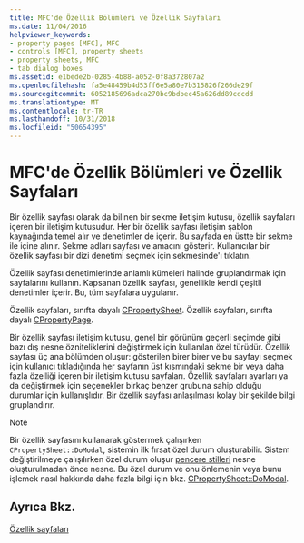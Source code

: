 ```yaml
---
title: MFC'de Özellik Bölümleri ve Özellik Sayfaları
ms.date: 11/04/2016
helpviewer_keywords:
- property pages [MFC], MFC
- controls [MFC], property sheets
- property sheets, MFC
- tab dialog boxes
ms.assetid: e1bede2b-0285-4b88-a052-0f8a372807a2
ms.openlocfilehash: fa5e48459b4d53ff6e5a80e7b315826f266de29f
ms.sourcegitcommit: 6052185696adca270bc9bdbec45a626dd89cdcdd
ms.translationtype: MT
ms.contentlocale: tr-TR
ms.lasthandoff: 10/31/2018
ms.locfileid: "50654395"
---
```

# <a name="property-sheets-and-property-pages-in-mfc"></a>MFC'de Özellik Bölümleri ve Özellik Sayfaları

Bir özellik sayfası olarak da bilinen bir sekme iletişim kutusu, özellik sayfaları içeren bir iletişim kutusudur. Her bir özellik sayfası iletişim şablon kaynağında temel alır ve denetimler de içerir. Bu sayfada en üstte bir sekme ile içine alınır. Sekme adları sayfası ve amacını gösterir. Kullanıcılar bir özellik sayfası bir dizi denetimi seçmek için sekmesinde'ı tıklatın.

Özellik sayfası denetimlerinde anlamlı kümeleri halinde gruplandırmak için sayfalarını kullanın. Kapsanan özellik sayfası, genellikle kendi çeşitli denetimler içerir. Bu, tüm sayfalara uygulanır.

Özellik sayfaları, sınıfta dayalı [CPropertySheet](../mfc/reference/cpropertysheet-class.md). Özellik sayfaları, sınıfta dayalı [CPropertyPage](../mfc/reference/cpropertypage-class.md).

Bir özellik sayfası iletişim kutusu, genel bir görünüm geçerli seçimde gibi bazı dış nesne özniteliklerini değiştirmek için kullanılan özel türüdür. Özellik sayfası üç ana bölümden oluşur: gösterilen birer birer ve bu sayfayı seçmek için kullanıcı tıkladığında her sayfanın üst kısmındaki sekme bir veya daha fazla özelliği içeren bir iletişim kutusu sayfaları. Özellik sayfaları ayarları ya da değiştirmek için seçenekler birkaç benzer grubuna sahip olduğu durumlar için kullanışlıdır. Bir özellik sayfası anlaşılması kolay bir şekilde bilgi gruplandırır.

> [!NOTE]
>  Bir özellik sayfasını kullanarak göstermek çalışırken `CPropertySheet::DoModal`, sistemin ilk fırsat özel durum oluşturabilir. Sistem değiştirilmeye çalışılırken özel durum oluşur [pencere stilleri](../mfc/reference/styles-used-by-mfc.md#window-styles) nesne oluşturulmadan önce nesne. Bu özel durum ve onu önlemenin veya bunu işlemek nasıl hakkında daha fazla bilgi için bkz. [CPropertySheet::DoModal](../mfc/reference/cpropertysheet-class.md#domodal).

## <a name="see-also"></a>Ayrıca Bkz.

[Özellik sayfaları](../mfc/property-sheets-mfc.md)

